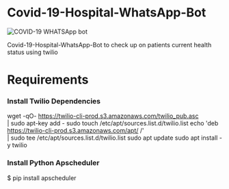 # Covid-19-Hospital-WhatsApp-Bot
![COVID-19 WHATSApp bot](https://user-images.githubusercontent.com/74461990/175829929-59d270f4-6b94-4764-8eb8-4987c4fe8e4e.png)

Covid-19-Hospital-WhatsApp-Bot to check up on patients current health status using twilio

<h1>Requirements</h1>
<h3>Install Twilio Dependencies</h3>

wget -qO- https://twilio-cli-prod.s3.amazonaws.com/twilio_pub.asc \
  | sudo apt-key add -
sudo touch /etc/apt/sources.list.d/twilio.list
echo 'deb https://twilio-cli-prod.s3.amazonaws.com/apt/ /' \
  | sudo tee /etc/apt/sources.list.d/twilio.list
sudo apt update
sudo apt install -y twilio

<h3>Install Python Apscheduler</h3>   

$ pip install apscheduler
